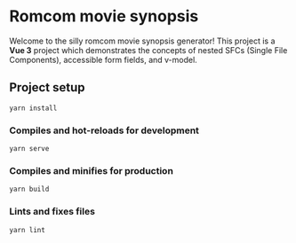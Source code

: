 # Romcom movie synopsis
Welcome to the silly romcom movie synopsis generator! This project is a **Vue 3** project which
demonstrates the concepts of nested SFCs (Single File Components), accessible form fields, and v-model.
## Project setup
```
yarn install
```

### Compiles and hot-reloads for development
```
yarn serve
```

### Compiles and minifies for production
```
yarn build
```

### Lints and fixes files
```
yarn lint
```
